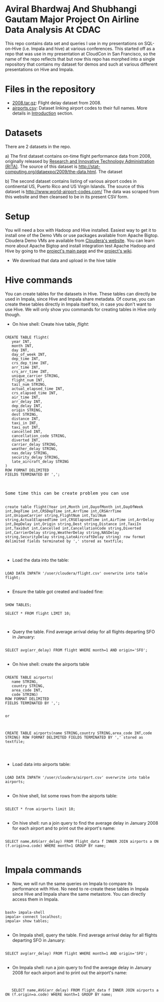 Aviral Bhardwaj And Shubhangi Gautam Major Project On Airline Data Analysis At CDAC
=============

This repo contains data set and queries I use in my presentations on SQL-on-Hive (i.e. Impala and hive) at various conferences. This started off as a repo that was use in my presentation at CloudCon in San Francisco, so the name of the repo reflects that but now this repo has morphed into a single repository that contains my dataset for demos and such at various different presentations on Hive and Impala.

Files in the repository
=======================
* [2008.tar.gz](http://stat-computing.org/dataexpo/2009/2008.csv.bz2): Flight delay dataset from 2008.
* [airports.csv](https://github.com/aviralb/cdacproject/blob/master/airport.csv): Dataset linking airport codes to their full names. More details in [Introduction](http://stat-computing.org/dataexpo/2009/) section.


Datasets
========
There are 2 datasets in the repo.

a) The first dataset contains on-time flight performance data from 2008, originally released by [Research and Innovative Technology Administration (RITA)](http://www.transtats.bts.gov/Fields.asp?Table_ID=236). The source of this dataset is http://stat-computing.org/dataexpo/2009/the-data.html. The dataset 

b) The second dataset contains listing of various airport codes in continental US, Puerto Rico and US Virgin Islands. The source of this dataset is http://www.world-airport-codes.com/ The data was scraped from this website and then cleansed to be in its present CSV form.

Setup
=====

You will need a box with Hadoop and Hive installed. Easiest way to get it to install one of the Demo VMs or use packages available from Apache Bigtop. Cloudera Demo VMs are available from [Cloudera's website](https://ccp.cloudera.com/display/SUPPORT/Cloudera+QuickStart+VM). You can learn more about Apache Bigtop and install integration test Apache Hadoop and Hive by going to the [project's main page](bigtop.apache.org) and the [project's wiki](https://cwiki.apache.org/confluence/display/BIGTOP/Index).
* We download that data and upload in the hive table


Hive commands
=============
You can create tables for the datasets in Hive. These tables can directly be used in Impala, since Hive and Impala share metadata. Of course, you can create these tables directly in Impala itself too, in case you don't want to use Hive. We will only show you commands for creating tables in Hive only though.

* On hive shell: Create hive table, *flight*:

<pre>
<code>
CREATE TABLE flight(
   year INT,
   month INT,
   day INT,
   day_of_week INT,
   dep_time INT,
   crs_dep_time INT,
   arr_time INT,
   crs_arr_time INT,
   unique_carrier STRING,
   flight_num INT,
   tail_num STRING,
   actual_elapsed_time INT,
   crs_elapsed_time INT,
   air_time INT,
   arr_delay INT,
   dep_delay INT,
   origin STRING,
   dest STRING,
   distance INT,
   taxi_in INT,
   taxi_out INT,
   cancelled INT,
   cancellation_code STRING,
   diverted INT,
   carrier_delay STRING,
   weather_delay STRING,
   nas_delay STRING,
   security_delay STRING,
   late_aircraft_delay STRING
)
ROW FORMAT DELIMITED
FIELDS TERMINATED BY ',';
</code>
</pre>
<pre>

Some time this can be create problem you can use 

<code>
create table flight(Year int,Month int,DayofMonth int,DayOfWeek int,DepTime int,CRSDepTime int,ArrTime int,CRSArrTime int,UniqueCarrier string,FlightNum int,TailNum string,ActualElapsedTime int,CRSElapsedTime int,AirTime int,ArrDelay int,DepDelay int,Origin string,Dest string,Distance int,TaxiIn int,TaxiOut int,Cancelled int,CancellationCode string,Diverted int,CarrierDelay string,WeatherDelay string,NASDelay string,SecurityDelay string,LateAircraftDelay string) row format delimited fields terminated by ',' stored as textfile; 
</code>

</pre>

* Load the data into the table:

<pre>
<code>
LOAD DATA INPATH '/user/cloudera/flight.csv' overwrite into table flight;
</code>
</pre>

* Ensure the table got created and loaded fine:

<pre>
<code>
SHOW TABLES;

SELECT * FROM flight LIMIT 10; 

</code>
</pre>

* Query the table. Find average arrival delay for all flights departing SFO in January:

<pre>
<code>
SELECT avg(arr_delay) FROM flight WHERE month=1 AND origin='SFO';
</code>
</pre>

* On hive shell: create the airports table

<pre>
<code>
CREATE TABLE airports(
   name STRING,
   country STRING,
   area_code INT,
   code STRING)
ROW FORMAT DELIMITED
FIELDS TERMINATED BY ',';


or 



CREATE TABLE airports(name STRING,country STRING,area_code INT,code STRING) ROW FORMAT DELIMITED FIELDS TERMINATED BY ',' stored as textfile;


</code>
</pre>

* Load data into airports table:

<pre>
<code>
LOAD DATA INPATH '/user/cloudera/airport.csv' overwrite into table airports;
</code>
</pre>

* On hive shell, list some rows from the airports table:

<pre>
<code>
SELECT * from airports limit 10;
</code>
</pre>

* On hive shell: run a join query to find the average delay in January 2008 for each airport and to print out the airport's name:

<pre>
<code>
SELECT name,AVG(arr_delay) FROM flight_data f INNER JOIN airports a ON (f.origin=a.code) WHERE month=1 GROUP BY name;
</code>
</pre>

Impala commands
===============

* Now, we will run the same queries on Impala to compare its performance with Hive. No need to re-create these tables in Impala since Hive and Impala share the same metastore. You can directly access them in Impala.

<pre>
<code>
bash> impala-shell
impala> connect localhost;
impala> show tables;
</code>
</pre>

* On Impala shell, query the table. Find average arrival delay for all flights departing SFO in January:

<pre>
<code>
SELECT avg(arr_delay) FROM flight WHERE month=1 AND origin='SFO';
</code>
</pre>

* On Impala shell: run a join query to find the average delay in January 2008 for each airport and to print out the airport's name:

<pre>
<code>

   SELECT name,AVG(arr_delay) FROM flight_data f INNER JOIN airports a ON (f.origin=a.code) WHERE month=1 GROUP BY name;
</code>
</pre>
